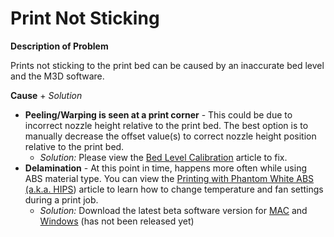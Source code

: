 # Print Not Sticking



**Description of Problem**

Prints not sticking to the print bed can be caused by an inaccurate bed level and the M3D software. 

**Cause** + _Solution_

* **Peeling/Warping is seen at a print corner** - This could be due to incorrect nozzle height relative to the print bed. The best option is to manually decrease the offset value\(s\) to correct nozzle height position relative to the print bed. 
  * _Solution:_ Please view the [Bed Level Calibration](https://printm3d.com/solutions/article.php?id=216) article to fix.
* **Delamination** - At this point in time, happens more often while using ABS material type. You can view the [Printing with Phantom White ABS \(a.k.a. HIPS](https://micro.printm3d.com/guides/printing-with-phantom-white-abs-a.k.a.-hips)\) article to learn how to change temperature and fan settings during a print job. 
  * _Solution:_ Download the latest beta software version for [MAC](https://www.dropbox.com/sh/maf6kv4c80fyu0b/AACLs90jq_mmgA04DpYmiDxCa/Software%20-%20Mac/Mac%20Software%20-%202015-11-23%20-%20El%20Capitan?dl=0) and [Windows](https://www.dropbox.com/sh/maf6kv4c80fyu0b/AAAPXIomuyrv8poKvInJ-Pu-a/Software%20-%20Windows/Windows%20Software%20-%202015-11-23%20-%20Processing%20fix?dl=0) \(has not been released yet\)



